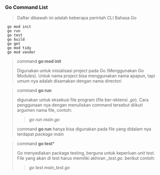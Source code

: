 ### Go Command List

> Daftar dibawah ini adalah beberapa perintah CLI Bahasa Go

```
 go mod init
 go run
 go test
 go build
 go get
 go mod tidy
 go mod vendor
```

> command **go mod init**
>
> Digunakan untuk inisialisasi project pada Go (Menggunakan Go Modules). Untuk nama project bisa menggunakan nama apapun, tapi umum nya adalah disamakan dengan nama directori

> command **go run**
>
> digunakan untuk eksekusi file program (file ber-ektensi _.go_). Cara penggunaan nya dengan menuliskan command tersebut diikuti argumen nama file, contoh:
>
> > _go run main.go_
>
> command **go run** hanya bisa digunakan pada file yang didalam nya terdapat _package main_

> command **go test***
>
> Go menyediakan package testing, berguna untuk keperluan _unit test._ File yang akan di test harus memiliki akhiran *_test.go*. berikut contoh: 
>>_go test main_test.go_





